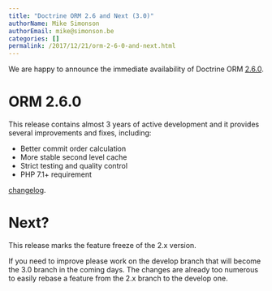 ```yaml
---
title: "Doctrine ORM 2.6 and Next (3.0)"
authorName: Mike Simonson
authorEmail: mike@simonson.be
categories: []
permalink: /2017/12/21/orm-2-6-0-and-next.html
---
```

We are happy to announce the immediate availability of Doctrine ORM [2.6.0](https://github.com/doctrine/doctrine2/releases/tag/v2.6.0).

ORM 2.6.0
=========

This release contains almost 3 years of active development and it
provides several improvements and fixes, including:

-   Better commit order calculation
-   More stable second level cache
-   Strict testing and quality control
-   PHP 7.1+ requirement

[changelog](https://github.com/doctrine/doctrine2/releases/tag/v2.6.0).

Next?
=====

This release marks the feature freeze of the 2.x version.

If you need to improve please work on the develop branch that will
become the 3.0 branch in the coming days. The changes are already too
numerous to easily rebase a feature from the 2.x branch to the develop
one.
